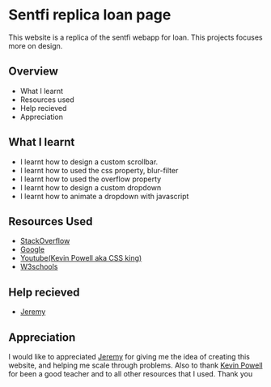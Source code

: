 # Sentfi replica loan page

This website is a replica of the sentfi webapp for loan. This projects focuses more on design.

## Overview
- What I learnt
- Resources used 
- Help recieved
- Appreciation

## What I learnt
- I learnt how to design a custom scrollbar.
- I learnt how to used the css property, blur-filter
- I learnt how to used the overflow property
- I learnt how to design a custom dropdown
- I learnt how to animate a dropdown with javascript

## Resources Used
- [StackOverflow](https://stackoverflow.com/)
- [Google](https://www.google.com/)
- [Youtube(Kevin Powell aka CSS king)](https://www.youtube.com/kepowob)
- [W3schools](https://www.w3schools.com/)

## Help recieved
- [Jeremy](https://github.com/jeremy0x)

## Appreciation
I would like to appreciated [Jeremy](https://github.com/jeremy0x) for giving me the idea of creating this website, and helping me scale through problems. Also to thank [Kevin Powell](https://www.youtube.com/kepowob) for been a good teacher and to all other resources that I used. Thank you